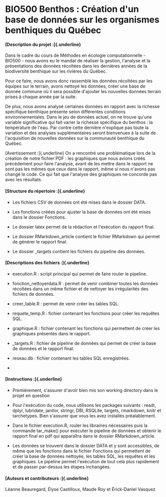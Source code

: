 # BIO500 Benthos : Création d'un base de données sur les organismes benthiques du Québec

#### [Description du projet :]{.underline}

Dans le cadre du cours de Méthodes en écologie computationnelle - BIO500 - nous avons eu le mandat de réaliser la gestion, l'analyse et la présentations des données récoltées dans les dernières années de la biodiversité benthique sur les rivières du Québec.

Pour ce faire, nous avons donc rassemblé les données récoltées par les équipes sur le terrain, avons nettoyé les données, créer une base de donnée commune où il sera possible d'ajouter les nouvelles données terrain prises à chaque année par la suite.

De plus, nous avons analysé certaines données en rapport avec la richesse spécifique benthique présente selon différentes conditions environnementales. Dans le jeu de données actuel, on ne trouve qu'une variable significative qui fait varier la richesse spécifique du benthos : la température de l'eau. Par contre cette dernière n'explique pas toute la variation et des analyses supplémentaires seront bienvenues à la suite de l'acquisition de nouvelles données sur la communauté benthique du Québec.

[Avertissement :]{.underline} On a rencontré une problématique lors de la création de notre fichier PDF : les graphiques que nous avions créés précédement pour faire l'analyse, avant de les mettre dans le rapport ne sont pas les mêmes que ceux dans le rapport, même si nous n'avons pas changé le code. Ce qui fait que l'analyse des graphiques ne concorde pas avec les résultats.

#### [Structure du répertoire :]{.underline}

-   Les fichiers CSV de données ont été mises dans le dossier DATA.

-   Les fonctions créées pour ajuster la base de données ont été mises dans le dossier Fonctions.

-   Le dossier latex permet de la rédaction et l'exécution du rapport final.

-   Le dossier RMarkdown_article contient le fichier RMarkdown qui permet de générer le rapport final.

-   Le dossier \_targets contient les fichiers du pipeline des données.

#### [Descriptions des fichiers :]{.underline}

-   execution.R : script principal qui permet de faire rouler le pipeline.

-   fonction_nettoyerdata.R : permet de venir combiner toutes les données récoltées dans un même fichier et de nettoyer les irrégularités des fichiers de données.

-   creer_table.R : permet de venir créer les tables SQL.

-   requete_temp.R : fichier contenant les fonctions pour créer les requêtes SQL.

-   graphique.R : fichier contenant les fonctions qui permettent de créer les graphiques présentés dans le rapport.

-   \_targets.R : fichier de pipeline de données qui permet de créer la base de données et le rapport final.

-   reseau.db : fichier contenant les tables SQL enregistrées.

-   

#### [Instructions :]{.underline}

-   Premièrement, s'assurer d'avoir bien mis son working directory dans le projet en question

-   Pour l'exécution du code, nous utilisons les packages suivants : readr, dplyr, lubridate, janitor, stringr, DBI, RSQLite, targets, rmarkdown, knitr et tarchetypes. Bien s'assurer que vous les avez installés préalablement.

-   Dans le fichier execution.R, rouler les librairies nécessaires puis la commande tar_make() pour exécuter le pipeline de données et obtenir le rapport final en pdf qui apparaîtra dans le dossier RMarkdown_article.

-   Les données se trouvent dans le dossier DATA et y sont accessibles, de même que les fonctions dans le fichier Fonctions qui permettent de créer la base de données nettoyée, les tables SQL, les requêtes et les graphiques. Le pipeline permet l'exécution de tout cela plus rapidement et de passer par-dessus les étapes inchangées.

#### [Auteurs et contributeurs :]{.underline}

Léanne Beauregard, Élyse Castilloux, Maude Roy et Érick-Daniel Vasquez
